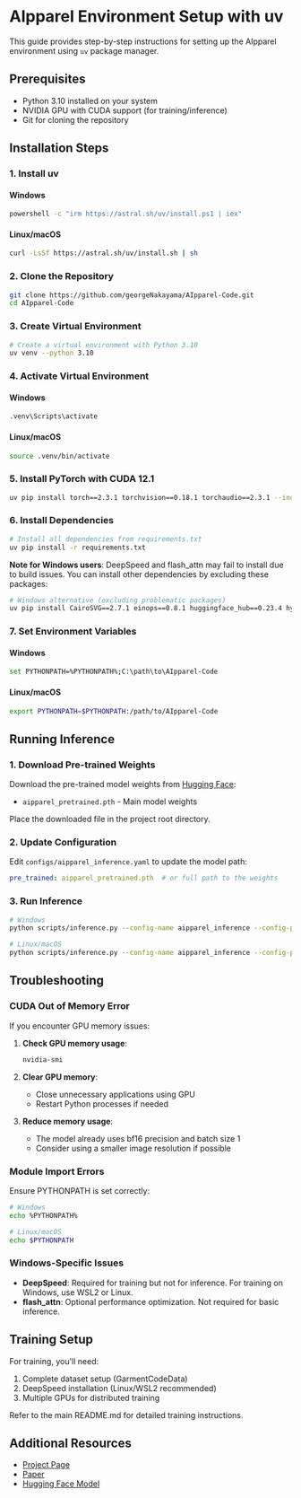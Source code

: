 # AIpparel Environment Setup with uv

This guide provides step-by-step instructions for setting up the AIpparel environment using `uv` package manager.

## Prerequisites

- Python 3.10 installed on your system
- NVIDIA GPU with CUDA support (for training/inference)
- Git for cloning the repository

## Installation Steps

### 1. Install uv

#### Windows
```bash
powershell -c "irm https://astral.sh/uv/install.ps1 | iex"
```

#### Linux/macOS
```bash
curl -LsSf https://astral.sh/uv/install.sh | sh
```

### 2. Clone the Repository

```bash
git clone https://github.com/georgeNakayama/AIpparel-Code.git
cd AIpparel-Code
```

### 3. Create Virtual Environment

```bash
# Create a virtual environment with Python 3.10
uv venv --python 3.10
```

### 4. Activate Virtual Environment

#### Windows
```bash
.venv\Scripts\activate
```

#### Linux/macOS
```bash
source .venv/bin/activate
```

### 5. Install PyTorch with CUDA 12.1

```bash
uv pip install torch==2.3.1 torchvision==0.18.1 torchaudio==2.3.1 --index-url https://download.pytorch.org/whl/cu121
```

### 6. Install Dependencies

```bash
# Install all dependencies from requirements.txt
uv pip install -r requirements.txt
```

**Note for Windows users**: DeepSpeed and flash_attn may fail to install due to build issues. You can install other dependencies by excluding these packages:

```bash
# Windows alternative (excluding problematic packages)
uv pip install CairoSVG==2.7.1 einops==0.8.1 huggingface_hub==0.23.4 hydra-core==1.3.2 matplotlib==3.10.1 numpy==1.25.0 omegaconf==2.3.0 opencv_python==4.10.0.84 packaging==25.0 peft==0.12.0 Pillow==11.2.1 Requests==2.32.3 scipy==1.15.2 svgpathtools==1.6.1 tqdm==4.66.4 transformers==4.31.0 wandb==0.19.10 sentencepiece==0.1.99
```

### 7. Set Environment Variables

#### Windows
```bash
set PYTHONPATH=%PYTHONPATH%;C:\path\to\AIpparel-Code
```

#### Linux/macOS
```bash
export PYTHONPATH=$PYTHONPATH:/path/to/AIpparel-Code
```

## Running Inference

### 1. Download Pre-trained Weights

Download the pre-trained model weights from [Hugging Face](https://huggingface.co/georgeNakayama/AIpparel):
- `aipparel_pretrained.pth` - Main model weights

Place the downloaded file in the project root directory.

### 2. Update Configuration

Edit `configs/aipparel_inference.yaml` to update the model path:
```yaml
pre_trained: aipparel_pretrained.pth  # or full path to the weights
```

### 3. Run Inference

```bash
# Windows
python scripts/inference.py --config-name aipparel_inference --config-path ../configs

# Linux/macOS
python scripts/inference.py --config-name aipparel_inference --config-path ../configs
```

## Troubleshooting

### CUDA Out of Memory Error

If you encounter GPU memory issues:

1. **Check GPU memory usage**:
   ```bash
   nvidia-smi
   ```

2. **Clear GPU memory**:
   - Close unnecessary applications using GPU
   - Restart Python processes if needed

3. **Reduce memory usage**:
   - The model already uses bf16 precision and batch size 1
   - Consider using a smaller image resolution if possible

### Module Import Errors

Ensure PYTHONPATH is set correctly:
```bash
# Windows
echo %PYTHONPATH%

# Linux/macOS
echo $PYTHONPATH
```

### Windows-Specific Issues

- **DeepSpeed**: Required for training but not for inference. For training on Windows, use WSL2 or Linux.
- **flash_attn**: Optional performance optimization. Not required for basic inference.

## Training Setup

For training, you'll need:
1. Complete dataset setup (GarmentCodeData)
2. DeepSpeed installation (Linux/WSL2 recommended)
3. Multiple GPUs for distributed training

Refer to the main README.md for detailed training instructions.

## Additional Resources

- [Project Page](https://georgenakayama.github.io/AIpparel/)
- [Paper](https://arxiv.org/abs/2412.03937)
- [Hugging Face Model](https://huggingface.co/georgeNakayama/AIpparel)